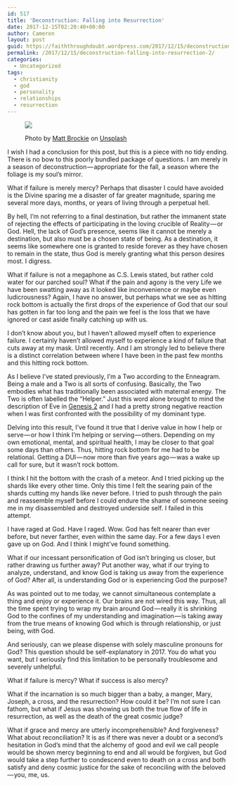 ```yaml
---
id: 517
title: 'Deconstruction: Falling into Resurrection'
date: 2017-12-15T02:20:40+00:00
author: Cameron
layout: post
guid: https://faiththroughdoubt.wordpress.com/2017/12/15/deconstruction-falling-into-resurrection/
permalink: /2017/12/15/deconstruction-falling-into-resurrection-2/
categories:
  - Uncategorized
tags:
  - christianity
  - god
  - personality
  - relationships
  - resurrection
---
```

<figure class="wp-caption"> 

<img src="https://i1.wp.com/cdn-images-1.medium.com/max/1000/1*rE9b5BhDLFxozP1mvKzeQQ.jpeg?w=525&#038;ssl=1" data-recalc-dims="1" /><figcaption class="wp-caption-text">Photo by <a href="https://unsplash.com/photos/fkJl4HrTeM0?utm_source=unsplash&utm_medium=referral&utm_content=creditCopyText" target="_blank">Matt Brockie</a> on <a href="https://unsplash.com/?utm_source=unsplash&utm_medium=referral&utm_content=creditCopyText" target="_blank">Unsplash</a></figcaption></figure> 

I wish I had a conclusion for this post, but this is a piece with no tidy ending. There is no bow to this poorly bundled package of questions. I am merely in a season of deconstruction — appropriate for the fall, a season where the foliage is my soul’s mirror.

What if failure is merely mercy? Perhaps that disaster I could have avoided is the Divine sparing me a disaster of far greater magnitude, sparing me several more days, months, or years of living through a perpetual hell.

By hell, I’m not referring to a final destination, but rather the immanent state of rejecting the effects of participating in the loving crucible of Reality — or God. Hell, the lack of God’s presence, seems like it cannot be merely a destination, but also must be a chosen state of being. As a destination, it seems like somewhere one is granted to reside forever as they have chosen to remain in the state, thus God is merely granting what this person desires most. I digress.

What if failure is not a megaphone as C.S. Lewis stated, but rather cold water for our parched soul? What if the pain and agony is the very Life we have been swatting away as it looked like inconvenience or maybe even ludicrousness? Again, I have no answer, but perhaps what we see as hitting rock bottom is actually the first drops of the experience of God that our soul has gotten in far too long and the pain we feel is the loss that we have ignored or cast aside finally catching up with us.

I don’t know about you, but I haven’t allowed myself often to experience failure. I certainly haven’t allowed myself to experience a kind of failure that cuts away at my mask. Until recently. And I am strongly led to believe there is a distinct correlation between where I have been in the past few months and this hitting rock bottom.

As I believe I’ve stated previously, I’m a Two according to the Enneagram. Being a male and a Two is all sorts of confusing. Basically, the Two embodies what has traditionally been associated with maternal energy. The Two is often labelled the “Helper.” Just this word alone brought to mind the description of Eve in <a href="https://www.biblegateway.com/passage/?search=Genesis+2&version=ESV" target="_blank">Genesis 2</a> and I had a pretty strong negative reaction when I was first confronted with the possibility of my dominant type.

Delving into this result, I’ve found it true that I derive value in how I help or serve — or how I think I’m helping or serving — others. Depending on my own emotional, mental, and spiritual health, I may be closer to that goal some days than others. Thus, hitting rock bottom for me had to be relational. Getting a DUI — now more than five years ago — was a wake up call for sure, but it wasn’t rock bottom.

I think I hit the bottom with the crash of a meteor. And I tried picking up the shards like every other time. Only this time I felt the searing pain of the shards cutting my hands like never before. I tried to push through the pain and reassemble myself before I could endure the shame of someone seeing me in my disassembled and destroyed underside self. I failed in this attempt.

I have raged at God. Have I raged. Wow. God has felt nearer than ever before, but never farther, even within the same day. For a few days I even gave up on God. And I think I might’ve found something.

What if our incessant personification of God isn’t bringing us closer, but rather drawing us further away? Put another way, what if our trying to analyze, understand, and know God is taking us away from the experience of God? After all, is understanding God or is experiencing God the purpose?

As was pointed out to me today, we cannot simultaneous contemplate a thing and enjoy or experience it. Our brains are not wired this way. Thus, all the time spent trying to wrap my brain around God — really it is shrinking God to the confines of my understanding and imagination — is taking away from the true means of knowing God which is through relationship, or just being, _with_ God.

And seriously, can we please dispense with solely masculine pronouns for God? This question should be self-explanatory in 2017. You do what you want, but I seriously find this limitation to be personally troublesome and severely unhelpful.

What if failure is mercy? What if success is also mercy?

What if the incarnation is so much bigger than a baby, a manger, Mary, Joseph, a cross, and the resurrection? How could it be? I’m not sure I can fathom, but what if Jesus was showing us both the true flow of life in resurrection, as well as the death of the great cosmic judge?

What if grace and mercy are utterly incomprehensible? And forgiveness? What about reconciliation? It is as if there was never a doubt or a second’s hesitation in God’s mind that the alchemy of good and evil we call people would be shown mercy beginning to end and all would be forgiven, but God would take a step further to condescend even to death on a cross and both satisfy and deny cosmic justice for the sake of reconciling with the beloved — you, me, us.